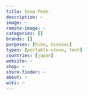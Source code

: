 ```yaml
---
title: Snow Peak
description: ~
image: ~
remote-image: ~
categories: []
brands: []
purposes: [hike, bivouac]
types: [portable-stove, tent]
countries: [japan]
website: ~
shop: ~
store-finder: ~
about: ~
wiki: ~
---
```

